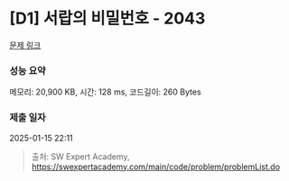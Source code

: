 # [D1] 서랍의 비밀번호 - 2043 

[문제 링크](https://swexpertacademy.com/main/code/problem/problemDetail.do?contestProbId=AV5QJ_8KAx8DFAUq) 

### 성능 요약

메모리: 20,900 KB, 시간: 128 ms, 코드길이: 260 Bytes

### 제출 일자

2025-01-15 22:11



> 출처: SW Expert Academy, https://swexpertacademy.com/main/code/problem/problemList.do